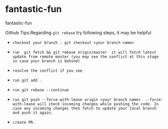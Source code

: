# fantastic-fun
fantastic-fun

Github Tips:Regarding ```git rebase```  try following steps, it may be helpful

- ```checkout your branch : git checkout <your branch name>```

- ```run  git fetch && git rebase origin/master  it will fetch latest update from remote master (you may see the conflict at this stage in case your branch is behind)```
  
- ```resolve the conflict if you see```
  
- ```run git add .```
  
- ```run git rebase --continue```
  
- ```run git push --force-with-lease origin <your branch name>  --force-with-lease will check incoming changes while pushing the code. In case any incoming changes then fetch to update your local branch and push it again.```
  
- ```create PR.```

